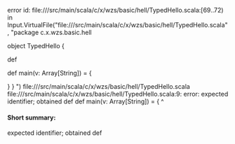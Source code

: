 error id: file://<WORKSPACE>/src/main/scala/c/x/wzs/basic/hell/TypedHello.scala:[69..72) in Input.VirtualFile("file://<WORKSPACE>/src/main/scala/c/x/wzs/basic/hell/TypedHello.scala", "package c.x.wzs.basic.hell

object TypedHello {
  
  def 
  
  
  
  def main(v: Array[String]) = {

  }
}
")
file://<WORKSPACE>/src/main/scala/c/x/wzs/basic/hell/TypedHello.scala
file://<WORKSPACE>/src/main/scala/c/x/wzs/basic/hell/TypedHello.scala:9: error: expected identifier; obtained def
  def main(v: Array[String]) = {
  ^
#### Short summary: 

expected identifier; obtained def